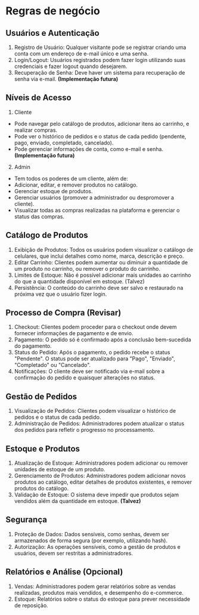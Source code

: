 # Regras de negócio

## Usuários e Autenticação

1. Registro de Usuário: Qualquer visitante pode se registrar criando uma conta com um endereço de e-mail único e uma senha.
2. Login/Logout: Usuários registrados podem fazer login utilizando suas credenciais e fazer logout quando desejarem.
3. Recuperação de Senha: Deve haver um sistema para recuperação de senha via e-mail. **(Implementação futura)**

## Níveis de Acesso

1. Cliente
 - Pode navegar pelo catálogo de produtos, adicionar itens ao carrinho, e realizar compras.
 - Pode ver o histórico de pedidos e o status de cada pedido (pendente, pago, enviado, completado, cancelado).
 - Pode gerenciar informações de conta, como e-mail e senha. **(Implementação futura)**

2. Admin
 - Tem todos os poderes de um cliente, além de:
  - Adicionar, editar, e remover produtos no catálogo.
  - Gerenciar estoque de produtos.
  - Gerenciar usuários (promover a administrador ou despromover a cliente).
  - Visualizar todas as compras realizadas na plataforma e gerenciar o status das compras.

## Catálogo de Produtos

1. Exibição de Produtos: Todos os usuários podem visualizar o catálogo de celulares, que inclui detalhes como nome, marca, descrição e preço.
2. Editar Carrinho: Clientes podem aumentar ou diminuir a quantidade de um produto no carrinho, ou remover o produto do carrinho.
3. Limites de Estoque: Não é possível adicionar mais unidades ao carrinho do que a quantidade disponível em estoque. (Talvez)
4. Persistência: O conteúdo do carrinho deve ser salvo e restaurado na próxima vez que o usuário fizer login.

## Processo de Compra (Revisar)

1. Checkout: Clientes podem proceder para o checkout onde devem fornecer informações de pagamento e de envio.
2. Pagamento: O pedido só é confirmado após a conclusão bem-sucedida do pagamento.
3. Status do Pedido: Após o pagamento, o pedido recebe o status "Pendente". O status pode ser atualizado para "Pago", "Enviado", "Completado" ou "Cancelado".
4. Notificações: O cliente deve ser notificado via e-mail sobre a confirmação do pedido e quaisquer alterações no status.

## Gestão de Pedidos

1. Visualização de Pedidos: Clientes podem visualizar o histórico de pedidos e o status de cada pedido.
2. Administração de Pedidos: Administradores podem atualizar o status dos pedidos para refletir o progresso no processamento.

## Estoque e Produtos

1. Atualização de Estoque: Administradores podem adicionar ou remover unidades de estoque de um produto.
2. Gerenciamento de Produtos: Administradores podem adicionar novos produtos ao catálogo, editar detalhes de produtos existentes, e remover produtos do catálogo.
3. Validação de Estoque: O sistema deve impedir que produtos sejam vendidos além da quantidade em estoque. **(Talvez)**

## Segurança

1. Proteção de Dados: Dados sensíveis, como senhas, devem ser armazenados de forma segura (por exemplo, utilizando hash).
2. Autorização: As operações sensíveis, como a gestão de produtos e usuários, devem ser restritas a administradores.

## Relatórios e Análise (Opcional)

1. Vendas: Administradores podem gerar relatórios sobre as vendas realizadas, produtos mais vendidos, e desempenho do e-commerce.
2. Estoque: Relatórios sobre o status do estoque para prever necessidade de reposição.
